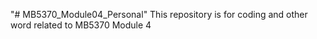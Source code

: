 "# MB5370_Module04_Personal" 
This repository is for coding and other word related to MB5370 Module 4
